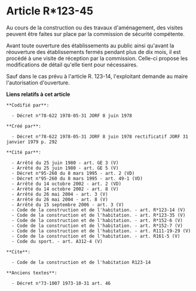 # Article R*123-45

Au cours de la construction ou des travaux d'aménagement, des visites peuvent être faites sur place par la commission de
sécurité compétente.

Avant toute ouverture des établissements au public ainsi qu'avant la réouverture des établissements fermés pendant plus de
dix mois, il est procédé à une visite de réception par la commission. Celle-ci propose les modifications de détail qu'elle
tient pour nécessaires.

Sauf dans le cas prévu à l'article R. 123-14, l'exploitant demande au maire l'autorisation d'ouverture.

**Liens relatifs à cet article**

	**Codifié par**:

	  - Décret n°78-622 1978-05-31 JORF 8 juin 1978

	**Créé par**:

	  - Décret n°78-622 1978-05-31 JORF 8 juin 1978 rectificatif JORF 31 janvier 1979 p. 292

	**Cité par**:

	  - Arrêté du 25 juin 1980 - art. GE 3 (V)
	  - Arrêté du 25 juin 1980 - art. GE 5 (V)
	  - Décret n°95-260 du 8 mars 1995 - art. 2 (VD)
	  - Décret n°95-260 du 8 mars 1995 - art. 49-1 (VD)
	  - Arrêté du 14 octobre 2002 - art. 2 (VD)
	  - Arrêté du 14 octobre 2002 - art. 8 (V)
	  - Arrêté du 26 mai 2004 - art. 3 (V)
	  - Arrêté du 26 mai 2004 - art. 8 (V)
	  - Arrêté du 15 septembre 2006 - art. 3 (V)
	  - Code de la construction et de l'habitation. - art. R*123-14 (V)
	  - Code de la construction et de l'habitation. - art. R*123-35 (V)
	  - Code de la construction et de l'habitation. - art. R*152-6 (V)
	  - Code de la construction et de l'habitation. - art. R*152-7 (V)
	  - Code de la construction et de l'habitation. - art. R111-19-29 (V)
	  - Code de la construction et de l'habitation. - art. R161-5 (V)
	  - Code du sport. - art. A312-4 (V)

	**Cite**:

	  - Code de la construction et de l'habitation R123-14

	**Anciens textes**:

	  - Décret n°73-1007 1973-10-31 art. 46
